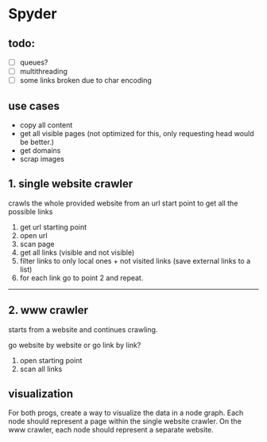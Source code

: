 # Spyder

## todo:
- [ ] queues?
- [ ] multithreading
- [ ] some links broken due to char encoding

## use cases
- copy all content
- get all visible pages (not optimized for this, only requesting head would be better.)
- get domains
- scrap images


## 1. single website crawler
crawls the whole provided website from an url start point to get all the possible links

1. get url starting point
2. open url
3. scan page
4. get all links (visible and not visible)
5. filter links to only local ones + not visited links (save external links to a list)
6. for each link go to point 2 and repeat.

- - -

## 2. www crawler
starts from a website and continues crawling.

go website by website or go link by link?

1. open starting point
2. scan all links

## visualization
For both progs, create a way to visualize the data in a node graph. Each node should represent a page within the single website crawler. On the www crawler, each node should represent a separate website.

